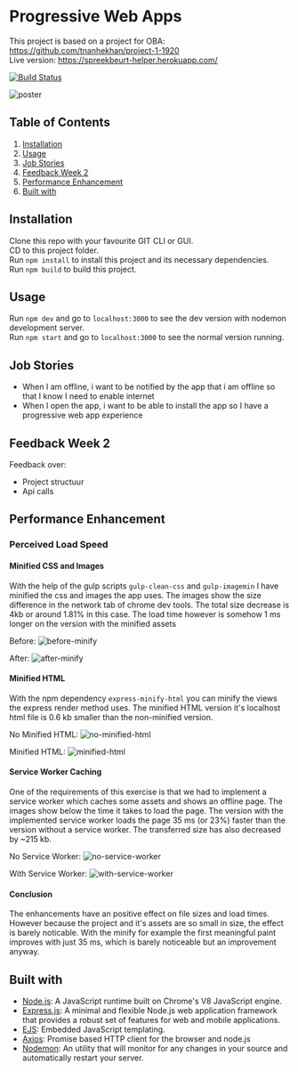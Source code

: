# Progressive Web Apps 
This project is based on a project for OBA: https://github.com/tnanhekhan/project-1-1920  
Live version: https://spreekbeurt-helper.herokuapp.com/

[![Build Status](https://travis-ci.com/tnanhekhan/progressive-web-apps-1920.svg?branch=master)](https://travis-ci.com/tnanhekhan/progressive-web-apps-1920)  

![poster](docs/poster.jpg "poster")

## Table of Contents
1. [Installation](#installation)
2. [Usage](#usage)
3. [Job Stories](#job-stories)
4. [Feedback Week 2](#feedback-week-2)
5. [Performance Enhancement](#performance-enhancement)  
6. [Built with](#built-with)

## Installation  
Clone this repo with your favourite GIT CLI or GUI.  
CD to this project folder.  
Run ` npm install ` to install this project and its necessary dependencies.  
Run ` npm build ` to build this project.

## Usage
Run `npm dev` and go to `localhost:3000` to see the dev version with nodemon development server.  
Run `npm start` and go to `localhost:3000` to see the normal version running.

## Job Stories
- When I am offline, i want to be notified by the app that i am offline so that I know I need to enable internet
- When I open the app, i want to be able to install the app so I have a progressive web app experience

## Feedback Week 2
Feedback over:
- Project structuur
- Api calls

## Performance Enhancement
### Perceived Load Speed
#### Minified CSS and Images
With the help of the gulp scripts `gulp-clean-css` and `gulp-imagemin` I have minified the css and images the app uses. The images show the size difference in the network tab of chrome dev tools. The total size decrease is 4kb or around 1.81% in this case. The load time however is somehow 1 ms longer on the version with the minified assets

Before: ![before-minify](docs/before-minify.png "before-minify") 

After: ![after-minify](docs/after-minify.png "after-minify")

#### Minified HTML
With the npm dependency `express-minify-html` you can minify the views the express render method uses. The minified HTML version it's localhost html file is 0.6 kb smaller than the non-minified version.  

No Minified HTML: ![no-minified-html](docs/after-minify.png "no-minified-html")

Minified HTML: ![minified-html](docs/minify-html.png "minified-html")

#### Service Worker Caching
One of the requirements of this exercise is that we had to implement a service worker which caches some assets and shows an offline page. The images show below the time it takes to load the page. The version with the implemented service worker loads the page 35 ms (or 23%) faster than the version without a service worker. The transferred size has also decreased by  ~215 kb.

No Service Worker: ![no-service-worker](docs/after-minify.png "no-service-worker") 

With Service Worker: ![with-service-worker](docs/with-service-worker.png "with-service-worker")

#### Conclusion
The enhancements have an positive effect on file sizes and load times. However because the project and it's assets are so small in size, the effect is barely noticable. 
With the minify for example the first meaningful paint improves with just 35 ms, which is barely noticeable but an improvement anyway. 

## Built with
- [Node.js](https://nodejs.org/en/): A JavaScript runtime built on Chrome's V8 JavaScript engine.
- [Express.js](https://expressjs.com/): A minimal and flexible Node.js web application framework that provides a robust set of features for web and mobile applications.
- [EJS](https://ejs.co/): Embedded JavaScript templating.
- [Axios](https://github.com/axios/axios): Promise based HTTP client for the browser and node.js
- [Nodemon](https://nodemon.io/): An utility that will monitor for any changes in your source and automatically restart your server.


